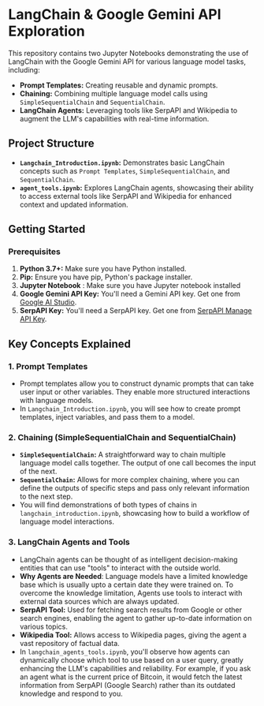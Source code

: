 # LangChain & Google Gemini API Exploration

This repository contains two Jupyter Notebooks demonstrating the use of LangChain with the Google Gemini API for various language model tasks, including:

- **Prompt Templates:** Creating reusable and dynamic prompts.
- **Chaining:** Combining multiple language model calls using `SimpleSequentialChain` and `SequentialChain`.
- **LangChain Agents:** Leveraging tools like SerpAPI and Wikipedia to augment the LLM's capabilities with real-time information.

## Project Structure

- **`Langchain_Introduction.ipynb`:**  Demonstrates basic LangChain concepts such as `Prompt Templates`, `SimpleSequentialChain`, and `SequentialChain`.
- **`agent_tools.ipynb`:** Explores LangChain agents, showcasing their ability to access external tools like SerpAPI and Wikipedia for enhanced context and updated information.

## Getting Started

### Prerequisites

1.  **Python 3.7+:** Make sure you have Python installed.
2.  **Pip:** Ensure you have pip, Python's package installer.
3. **Jupyter Notebook** : Make sure you have Jupyter notebook installed
4. **Google Gemini API Key:** You'll need a Gemini API key. Get one from [Google AI Studio](https://aistudio.google.com/apikey).
5.  **SerpAPI Key:**  You'll need a SerpAPI key. Get one from [SerpAPI Manage API Key](https://serpapi.com/manage-api-key).


## Key Concepts Explained

### 1. Prompt Templates

-   Prompt templates allow you to construct dynamic prompts that can take user input or other variables. They enable more structured interactions with language models.
-   In `Langchain_Introduction.ipynb`, you will see how to create prompt templates, inject variables, and pass them to a model.

### 2. Chaining (SimpleSequentialChain and SequentialChain)

-   **`SimpleSequentialChain`:** A straightforward way to chain multiple language model calls together. The output of one call becomes the input of the next.
-   **`SequentialChain`:**  Allows for more complex chaining, where you can define the outputs of specific steps and pass only relevant information to the next step.
-   You will find demonstrations of both types of chains in `langchain_introduction.ipynb`, showcasing how to build a workflow of language model interactions.

### 3. LangChain Agents and Tools

-   LangChain agents can be thought of as intelligent decision-making entities that can use "tools" to interact with the outside world.
-   **Why Agents are Needed**: Language models have a limited knowledge base which is usually upto a certain date they were trained on. To overcome the knowledge limitation, Agents use tools to interact with external data sources which are always updated.
-   **SerpAPI Tool:** Used for fetching search results from Google or other search engines, enabling the agent to gather up-to-date information on various topics.
-   **Wikipedia Tool:** Allows access to Wikipedia pages, giving the agent a vast repository of factual data.
-   In `langchain_agents_tools.ipynb`, you'll observe how agents can dynamically choose which tool to use based on a user query, greatly enhancing the LLM's capabilities and reliability. For example, if you ask an agent what is the current price of Bitcoin, it would fetch the latest information from SerpAPI (Google Search) rather than its outdated knowledge and respond to you.
